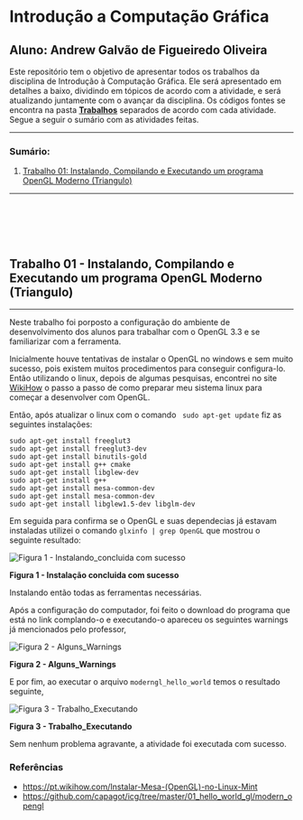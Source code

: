 # Introdução a Computação Gráfica


**Aluno:** Andrew Galvão de Figueiredo Oliveira
------------------------------------------
Este repositório tem o objetivo de apresentar todos os trabalhos da disciplina de Introdução à Computação Gráfica. Ele será apresentado em detalhes a baixo, dividindo em tópicos de acordo com a atividade, e será atualizando juntamente com o avançar da disciplina. Os códigos fontes se encontra na pasta **[Trabalhos](https://github.com/Andrew-Figueiredo/introducao_a_computacao_grafica/tree/master/Trabalhos)** separados de acordo com cada atividade. Segue a seguir o sumário com as atividades feitas.

------------------------------------------
### Sumário:
1. [Trabalho 01: Instalando, Compilando e Executando um programa OpenGL Moderno (Triangulo)](#trabalho_1)
<!-- 2. [Trabalho 02: ](#trabalho_2)
3. [Trabalho 03: ](#trabalho_3)
4. [Trabalho 04: ](#trabalho_4) -->
-------------------------------------------
<br></br>
<br></br>
<a name="trabalho_1" ></a>
## Trabalho 01 - Instalando, Compilando e Executando um programa OpenGL Moderno (Triangulo) 
------------------------------------------
Neste trabalho foi porposto a configuração do ambiente de desenvolvimento dos alunos para trabalhar com o OpenGL 3.3 e se familiarizar com a ferramenta.


Inicialmente houve tentativas de instalar o OpenGL no windows e sem muito sucesso, pois existem muitos procedimentos para conseguir configura-lo. Então utilizando o linux, depois de algumas pesquisas, encontrei no site [WikiHow](https://pt.wikihow.com/Instalar-Mesa-(OpenGL)-no-Linux-Mint) o passo a passo de como preparar meu sistema linux para começar a desenvolver com OpenGL.

Então, após atualizar o linux com o comando ` sudo apt-get update` fiz as seguintes instalações:

```shell
sudo apt-get install freeglut3
sudo apt-get install freeglut3-dev
sudo apt-get install binutils-gold
sudo apt-get install g++ cmake
sudo apt-get install libglew-dev
sudo apt-get install g++
sudo apt-get install mesa-common-dev
sudo apt-get install mesa-common-dev
sudo apt-get install libglew1.5-dev libglm-dev

```

Em seguida para confirma se o OpenGL e suas dependecias já estavam instaladas utilizei o comando ` glxinfo | grep OpenGL ` que mostrou o seguinte resultado:



![Figura 1 - Instalando_concluida com sucesso](https://user-images.githubusercontent.com/45156832/95157067-6a879700-076e-11eb-9b4f-0c0ec5e13eac.png)


**Figura 1 - Instalação concluida com sucesso**


Instalando então todas as ferramentas necessárias.


Após a configuração do computador, foi feito o download do programa que está no link [](https://github.com/capagot/icg/tree/master/01_hello_world_gl/modern_opengl) complando-o e executando-o apareceu os seguintes warnings já mencionados pelo professor,


![Figura 2 - Alguns_Warnings](https://user-images.githubusercontent.com/45156832/95157773-60ff2e80-0770-11eb-82ab-8a344848a37a.png)


**Figura 2 - Alguns_Warnings**


E por fim, ao executar o arquivo ` moderngl_hello_world ` temos o resultado seguinte,


![Figura 3 - Trabalho_Executando](https://user-images.githubusercontent.com/45156832/95157861-93109080-0770-11eb-9ca5-8f1845e2d051.png)


**Figura 3 - Trabalho_Executando**


Sem nenhum problema agravante, a atividade foi executada com sucesso.


### Referências
- https://pt.wikihow.com/Instalar-Mesa-(OpenGL)-no-Linux-Mint
- https://github.com/capagot/icg/tree/master/01_hello_world_gl/modern_opengl




<!-- 
<a name="trabalho_2" ></a>
## Trabalho 02 -  
<a name="trabalho_3" ></a>
## Trabalho 03 -  
<a name="trabalho_4" ></a> 
## Trabalho 04 -  -->
